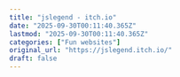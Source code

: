 ```yaml
---
title: "jslegend - itch.io"
date: "2025-09-30T00:11:40.365Z"
lastmod: "2025-09-30T00:11:40.365Z"
categories: ["Fun websites"]
original_url: "https://jslegend.itch.io/"
draft: false
---
```

